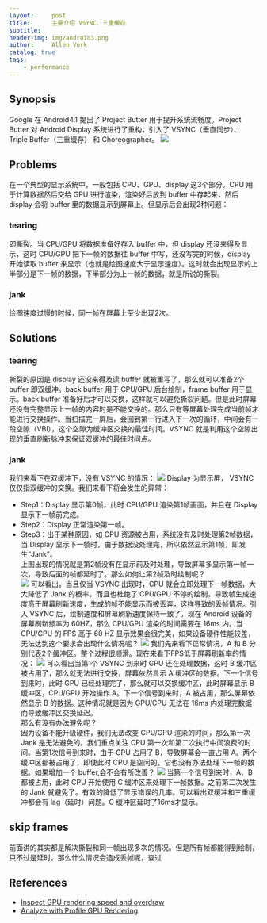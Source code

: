 ```yaml
---
layout:     post
title:      主要介绍 VSYNC、三重缓存
subtitle:   
header-img: img/android3.png
author:     Allen Vork
catalog: true
tags:
    - performance
---
```


## Synopsis
Google 在 Android4.1 提出了 Project Butter 用于提升系统流畅度。Project Butter 对 Android Display 系统进行了重构，引入了 VSYNC（垂直同步）、Triple Buffer（三重缓存） 和 Choreographer。
![]({{site.url}}/img/android/basic/performance/ProfileGpuRendering/gpu.jpg)

## Problems
在一个典型的显示系统中，一般包括 CPU、GPU、display 这3个部分。CPU 用于计算数据然后交给 GPU 进行渲染，渲染好后放到 buffer 中存起来，然后 display 会将 buffer 里的数据显示到屏幕上。但显示后会出现2种问题：

### tearing
即撕裂。当 CPU/GPU 将数据准备好存入 buffer 中，但 display 还没来得及显示，这时 CPU/GPU 把下一帧的数据往 buffer 中写，还没写完的时候，display 开始读取 buffer 来显示（也就是绘图速度大于显示速度）。这时就会出现显示的上半部分是下一帧的数据，下半部分为上一帧的数据，就是所说的撕裂。

### jank
绘图速度过慢的时候，同一帧在屏幕上至少出现2次。

## Solutions
### tearing
撕裂的原因是 display 还没来得及读 buffer 就被重写了，那么就可以准备2个 buffer 即双缓冲。back buffer 用于 CPU/GPU 后台绘制，frame buffer 用于显示。back buffer 准备好后才可以交换，这样就可以避免撕裂问题。但是此时屏幕还没有完整显示上一帧的内容时是不能交换的。那么只有等屏幕处理完成当前帧才能进行交换操作。当扫描完一屏后，会回到第一行进入下一次的循环，中间会有一段空隙（VBI），这个空隙为缓冲区交换的最佳时间。VSYNC 就是利用这个空隙出现的垂直刷新脉冲来保证双缓冲的最佳时间点。

### jank
我们来看下在双缓冲下，没有 VSYNC 的情况：
![]({{site.url}}/img/android/basic/performance/ProfileGpuRendering/1.webp)
Display 为显示屏， VSYNC 仅仅指双缓冲的交换。我们来看下将会发生的异常：
+ Step1：Display 显示第0帧，此时 CPU/GPU 渲染第1帧画面，并且在 Display 显示下一帧前完成。
+ Step2：Display 正常渲染第一帧。
+ Step3：出于某种原因，如 CPU 资源被占用，系统没有及时处理第2帧数据，当 Display 显示下一帧时，由于数据没处理完，所以依然显示第1帧，即发生“Jank”。    
上图出现的情况就是第2帧没有在显示前及时处理，导致屏幕多显示第一帧一次，导致后面的帧都延时了。那么如何让第2帧及时绘制呢？    
![]({{site.url}}/img/android/basic/performance/ProfileGpuRendering/2.webp)
可以看出，当且仅当 VSYNC 出现时，CPU 就会立即处理下一帧数据，大大降低了 Jank 的概率。而且也杜绝了 CPU/GPU 不停的绘制，导致帧生成速度高于屏幕刷新速度，生成的帧不能显示而被丢弃，这样导致的丢帧情况。引入 VSYNC 后，绘制速度和屏幕刷新速度保持一致了。现在 Android 设备的屏幕刷新频率为 60HZ，那么 CPU/GPU 渲染的时间需要在 16ms 内。当 CPU/GPU 的 FPS 高于 60 HZ 显示效果会很完美，如果设备硬件性能较差，无法达到这个要求会出现什么情况呢？
![]({{site.url}}/img/android/basic/performance/ProfileGpuRendering/3.webp)
我们先来看下正常情况，A 和 B 分别代表2个缓冲区。整个过程很顺滑。现在来看下FPS低于屏幕刷新率的情况：
![]({{site.url}}/img/android/basic/performance/ProfileGpuRendering/4.webp)
可以看出当第1个 VSYNC 到来时 GPU 还在处理数据，这时 B 缓冲区被占用了，那么就无法进行交换，屏幕依然显示 A 缓冲区的数据。下一个信号到来时，此时 GPU 已经处理完了，那么就可以交换缓冲区，此时屏幕显示 B 缓冲区，CPU/GPU 开始操作 A。下一个信号到来时，A 被占用，那么屏幕依然显示 B 的数据。这种情况就是因为 GPU/CPU 无法在 16ms 内处理完数据而导致缓冲区交换延迟。    
那么有没有办法避免呢？    
因为设备不能升级硬件，我们无法改变 CPU/GPU 渲染的时间，那么第一次 Jank 是无法避免的。我们重点关注 CPU 第一次和第二次执行中间浪费的时间。当第1次信号到来时，由于 GPU 占用了 B，导致屏幕会一直占用 A。两个缓冲区都被占用了，即使此时 CPU 是空闲的，它也没有办法处理下一帧的数据。如果增加一个 buffer,会不会有所改善？
![]({{site.url}}/img/android/basic/performance/ProfileGpuRendering/5.webp)
当第一个信号到来时，A、B 都被占用，此时 CPU 开始使用 C 缓冲区来处理下一帧数据。之前第二次发生的 Jank 就避免了。有效的降低了显示错误的几率。可以看出双缓冲和三重缓冲都会有 lag（延时）问题。C 缓冲区延时了16ms才显示。

## skip frames
前面讲的其实都是解决撕裂和同一帧出现多次的情况。但是所有帧都能得到绘制，只不过是延时。那么什么情况会造成丢帧呢，查过


## References
+ [Inspect GPU rendering speed and overdraw](https://developer.android.com/studio/profile/inspect-gpu-rendering)   
+ [Analyze with Profile GPU Rendering](https://developer.android.com/topic/performance/rendering/profile-gpu) 